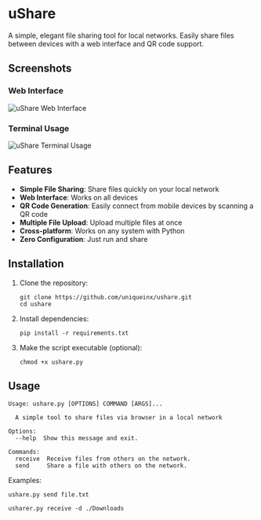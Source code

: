 # uShare

A simple, elegant file sharing tool for local networks. Easily share files between devices with a web interface and QR code support.

## Screenshots

### Web Interface
![uShare Web Interface](placeholder-for-web-interface-screenshot.png)

### Terminal Usage
![uShare Terminal Usage](placeholder-for-terminal-usage-screenshot.png)

## Features

- **Simple File Sharing**: Share files quickly on your local network
- **Web Interface**: Works on all devices
- **QR Code Generation**: Easily connect from mobile devices by scanning a QR code
- **Multiple File Upload**: Upload multiple files at once
- **Cross-platform**: Works on any system with Python
- **Zero Configuration**: Just run and share

## Installation

1. Clone the repository:
   ```
   git clone https://github.com/uniqueinx/ushare.git
   cd ushare
   ```

2. Install dependencies:
   ```
   pip install -r requirements.txt
   ```

3. Make the script executable (optional):
   ```
   chmod +x ushare.py
   ```

## Usage

```
Usage: ushare.py [OPTIONS] COMMAND [ARGS]...

  A simple tool to share files via browser in a local network

Options:
  --help  Show this message and exit.

Commands:
  receive  Receive files from others on the network.
  send     Share a file with others on the network.
```
Examples:
```
ushare.py send file.txt
```
```
usharer.py receive -d ./Downloads
```
